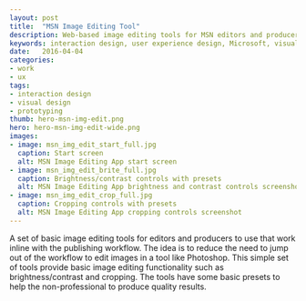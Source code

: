 ```yaml
---
layout: post
title:  "MSN Image Editing Tool"
description: Web-based image editing tools for MSN editors and producers.
keywords: interaction design, user experience design, Microsoft, visual design
date:   2016-04-04
categories: 
- work
- ux
tags:
- interaction design
- visual design
- prototyping
thumb: hero-msn-img-edit.png
hero: hero-msn-img-edit-wide.png
images:
- image: msn_img_edit_start_full.jpg
  caption: Start screen
  alt: MSN Image Editing App start screen
- image: msn_img_edit_brite_full.jpg
  caption: Brightness/contrast controls with presets
  alt: MSN Image Editing App brightness and contrast controls screenshot
- image: msn_img_edit_crop_full.jpg
  caption: Cropping controls with presets
  alt: MSN Image Editing App cropping controls screenshot
---
```

A set of basic image editing tools for editors and producers to use that work inline with the publishing workflow. The idea is to reduce the need to jump out of the workflow to edit images in a tool like Photoshop. This simple set of tools provide basic image editing functionality such as brightness/contrast and cropping. The tools have some basic presets to help the non-professional to produce quality results.
